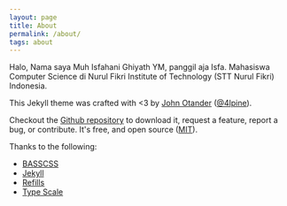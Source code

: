```yaml
---
layout: page
title: About
permalink: /about/
tags: about
---
```


Halo, Nama saya Muh Isfahani Ghiyath YM, panggil aja Isfa. Mahasiswa Computer Science di Nurul Fikri Institute of Technology (STT Nurul Fikri) Indonesia.

This Jekyll theme was crafted with <3 by [John Otander](http://johnotander.com)
([@4lpine](https://twitter.com/4lpine)).

Checkout the [Github repository](https://github.com/johnotander/pixyll) to download it,
request a feature, report a bug, or contribute. It's free, and open source
([MIT](http://opensource.org/licenses/MIT)).

Thanks to the following:

* [BASSCSS](http://basscss.com)
* [Jekyll](http://jekyllrb.com)
* [Refills](http://refills.bourbon.io/)
* [Type Scale](http://type-scale.com/)
